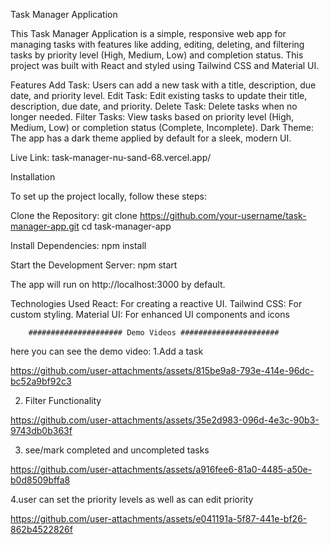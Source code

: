 

Task Manager Application

This Task Manager Application is a simple, responsive web app for managing tasks with features like adding, editing, deleting, and filtering tasks by priority level (High, Medium, Low) and completion status. This project was built with React and styled using Tailwind CSS and Material UI.

Features
Add Task: Users can add a new task with a title, description, due date, and priority level.
Edit Task: Edit existing tasks to update their title, description, due date, and priority.
Delete Task: Delete tasks when no longer needed.
Filter Tasks: View tasks based on priority level (High, Medium, Low) or completion status (Complete, Incomplete).
Dark Theme: The app has a dark theme applied by default for a sleek, modern UI.

Live Link: task-manager-nu-sand-68.vercel.app/

Installation


To set up the project locally, follow these steps:

Clone the Repository:
git clone https://github.com/your-username/task-manager-app.git
cd task-manager-app

Install Dependencies:
npm install

Start the Development Server:
npm start

The app will run on http://localhost:3000 by default.

Technologies Used
React: For creating a reactive UI.
Tailwind CSS: For custom styling.
Material UI: For enhanced UI components and icons
 
        ##################### Demo Videos ######################
here you can see the demo video:
1.Add a task 

https://github.com/user-attachments/assets/815be9a8-793e-414e-96dc-bc52a9bf92c3

2. Filter Functionality

https://github.com/user-attachments/assets/35e2d983-096d-4e3c-90b3-9743db0b363f

3. see/mark completed and uncompleted tasks

https://github.com/user-attachments/assets/a916fee6-81a0-4485-a50e-b0d8509bffa8

4.user can set the priority levels as well as can edit priority

https://github.com/user-attachments/assets/e041191a-5f87-441e-bf26-862b4522826f


